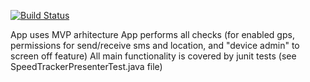 [![Build Status](https://travis-ci.org/dmedov/drive-auto-responder.svg?branch=master)](https://travis-ci.org/dmedov/drive-auto-responder)

App uses MVP arhitecture
App performs all checks (for enabled gps, permissions for send/receive sms and location, and "device admin" to screen off feature)
All main functionality is covered by junit tests (see SpeedTrackerPresenterTest.java file)
